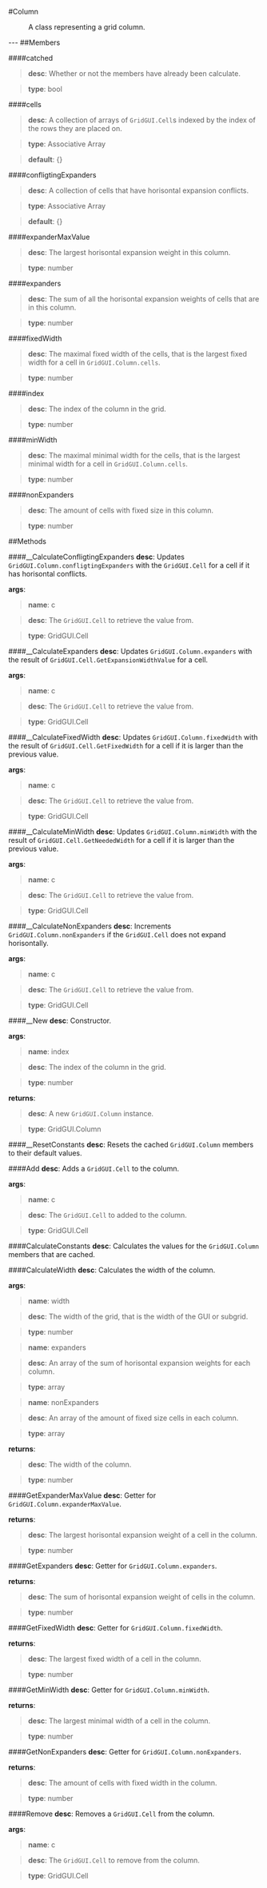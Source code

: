 #Column
<figure markdown="1">
A class representing a grid column.
</figure>
---
##Members

####catched

> **desc**: Whether or not the members have already been calculate.

> **type**: bool

####cells

> **desc**: A collection of arrays of `GridGUI.Cell`s indexed by the index of the rows they are placed on.

> **type**: Associative Array

> **default**: {}

####confligtingExpanders

> **desc**: A collection of cells that have horisontal expansion conflicts.

> **type**: Associative Array

> **default**: {}

####expanderMaxValue

> **desc**: The largest horisontal expansion weight in this column.

> **type**: number

####expanders

> **desc**: The sum of all the horisontal expansion weights of cells that are in this column.

> **type**: number

####fixedWidth

> **desc**: The maximal fixed width of the cells, that is the largest fixed width for a cell in `GridGUI.Column.cells`.

> **type**: number

####index

> **desc**: The index of the column in the grid.

> **type**: number

####minWidth

> **desc**: The maximal minimal width for the cells, that is the largest minimal width for a cell in `GridGUI.Column.cells`.

> **type**: number

####nonExpanders

> **desc**: The amount of cells with fixed size in this column.

> **type**: number

##Methods

####__CalculateConfligtingExpanders
**desc**: Updates `GridGUI.Column.confligtingExpanders` with the `GridGUI.Cell` for a cell if it has horisontal conflicts.

**args**:

> **name**: c

> **desc**: The `GridGUI.Cell` to retrieve the value from.

> **type**: GridGUI.Cell

####__CalculateExpanders
**desc**: Updates `GridGUI.Column.expanders` with the result of `GridGUI.Cell.GetExpansionWidthValue` for a cell.

**args**:

> **name**: c

> **desc**: The `GridGUI.Cell` to retrieve the value from.

> **type**: GridGUI.Cell

####__CalculateFixedWidth
**desc**: Updates `GridGUI.Column.fixedWidth` with the result of `GridGUI.Cell.GetFixedWidth` for a cell if it is larger than the previous value.

**args**:

> **name**: c

> **desc**: The `GridGUI.Cell` to retrieve the value from.

> **type**: GridGUI.Cell

####__CalculateMinWidth
**desc**: Updates `GridGUI.Column.minWidth` with the result of `GridGUI.Cell.GetNeededWidth` for a cell if it is larger than the previous value.

**args**:

> **name**: c

> **desc**: The `GridGUI.Cell` to retrieve the value from.

> **type**: GridGUI.Cell

####__CalculateNonExpanders
**desc**: Increments `GridGUI.Column.nonExpanders` if the `GridGUI.Cell` does not expand horisontally.

**args**:

> **name**: c

> **desc**: The `GridGUI.Cell` to retrieve the value from.

> **type**: GridGUI.Cell

####__New
**desc**: Constructor.

**args**:

> **name**: index

> **desc**: The index of the column in the grid.

> **type**: number

**returns**:

> **desc**: A new `GridGUI.Column` instance.

> **type**: GridGUI.Column

####__ResetConstants
**desc**: Resets the cached `GridGUI.Column` members to their default values.

####Add
**desc**: Adds a `GridGUI.Cell` to the column.

**args**:

> **name**: c

> **desc**: The `GridGUI.Cell` to added to the column.

> **type**: GridGUI.Cell

####CalculateConstants
**desc**: Calculates the values for the `GridGUI.Column` members that are cached.

####CalculateWidth
**desc**: Calculates the width of the column.

**args**:

> **name**: width

> **desc**: The width of the grid, that is the width of the GUI or subgrid.

> **type**: number

> **name**: expanders

> **desc**: An array of the sum of horisontal expansion weights for each column.

> **type**: array

> **name**: nonExpanders

> **desc**: An array of the amount of fixed size cells in each column.

> **type**: array

**returns**:

> **desc**: The width of the column.

> **type**: number

####GetExpanderMaxValue
**desc**: Getter for `GridGUI.Column.expanderMaxValue`.

**returns**:

> **desc**: The largest horisontal expansion weight of a cell in the column.

> **type**: number

####GetExpanders
**desc**: Getter for `GridGUI.Column.expanders`.

**returns**:

> **desc**: The sum of horisontal expansion weight of cells in the column.

> **type**: number

####GetFixedWidth
**desc**: Getter for `GridGUI.Column.fixedWidth`.

**returns**:

> **desc**: The largest fixed width of a cell in the column.

> **type**: number

####GetMinWidth
**desc**: Getter for `GridGUI.Column.minWidth`.

**returns**:

> **desc**: The largest minimal width of a cell in the column.

> **type**: number

####GetNonExpanders
**desc**: Getter for `GridGUI.Column.nonExpanders`.

**returns**:

> **desc**: The amount of cells with fixed width in the column.

> **type**: number

####Remove
**desc**: Removes a `GridGUI.Cell` from the column.

**args**:

> **name**: c

> **desc**: The `GridGUI.Cell` to remove from the column.

> **type**: GridGUI.Cell

